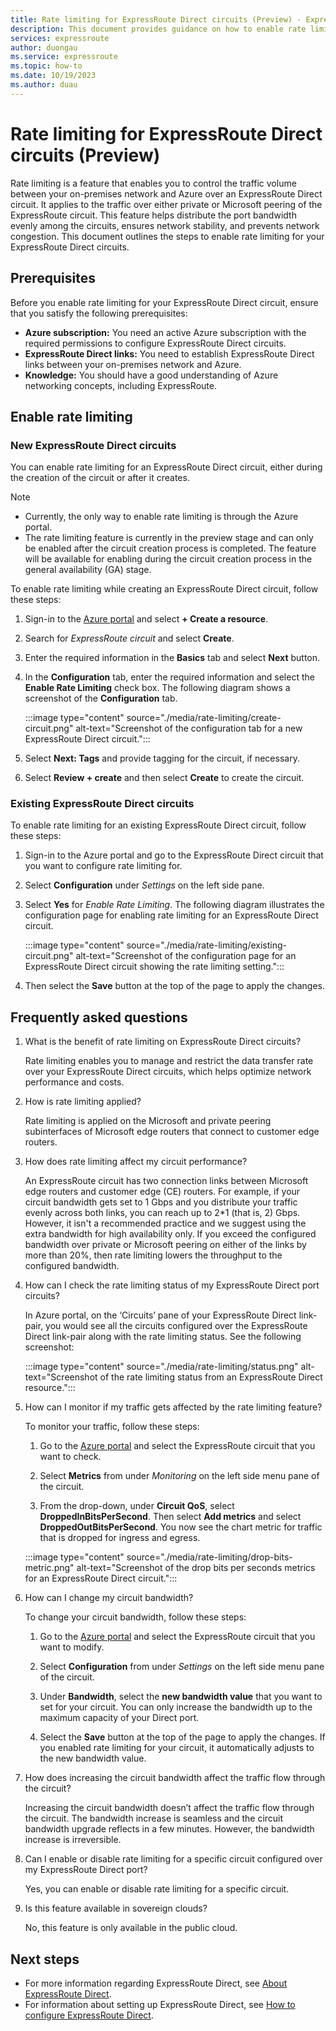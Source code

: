```yaml
---
title: Rate limiting for ExpressRoute Direct circuits (Preview) - ExpressRoute | Microsoft Docs
description: This document provides guidance on how to enable rate limiting for an ExpressRoute Direct circuit.
services: expressroute
author: duongau
ms.service: expressroute
ms.topic: how-to
ms.date: 10/19/2023
ms.author: duau
---
```


# Rate limiting for ExpressRoute Direct circuits (Preview)

Rate limiting is a feature that enables you to control the traffic volume between your on-premises network and Azure over an ExpressRoute Direct circuit. It applies to the traffic over either private or Microsoft peering of the ExpressRoute circuit. This feature helps distribute the port bandwidth evenly among the circuits, ensures network stability, and prevents network congestion. This document outlines the steps to enable rate limiting for your ExpressRoute Direct circuits.

## Prerequisites

Before you enable rate limiting for your ExpressRoute Direct circuit, ensure that you satisfy the following prerequisites:

- **Azure subscription:** You need an active Azure subscription with the required permissions to configure ExpressRoute Direct circuits. 
- **ExpressRoute Direct links:** You need to establish ExpressRoute Direct links between your on-premises network and Azure.
- **Knowledge:** You should have a good understanding of Azure networking concepts, including ExpressRoute.

## Enable rate limiting

### New ExpressRoute Direct circuits

You can enable rate limiting for an ExpressRoute Direct circuit, either during the creation of the circuit or after it creates.

> [!NOTE]
> - Currently, the only way to enable rate limiting is through the Azure portal.
> - The rate limiting feature is currently in the preview stage and can only be enabled after the circuit creation process is completed. The feature will be available for enabling during the circuit creation process in the general availability (GA) stage.

To enable rate limiting while creating an ExpressRoute Direct circuit, follow these steps:

1. Sign-in to the [Azure portal](https://portal.azure.com/) and select **+ Create a resource**.

1. Search for *ExpressRoute circuit* and select **Create**.

1. Enter the required information in the **Basics** tab and select **Next** button.

1. In the **Configuration** tab, enter the required information and select the **Enable Rate Limiting** check box. The following diagram shows a screenshot of the **Configuration** tab.

    :::image type="content" source="./media/rate-limiting/create-circuit.png" alt-text="Screenshot of the configuration tab for a new ExpressRoute Direct circuit.":::

1. Select **Next: Tags** and provide tagging for the circuit, if necessary.

1. Select **Review + create** and then select **Create** to create the circuit.

### Existing ExpressRoute Direct circuits

To enable rate limiting for an existing ExpressRoute Direct circuit, follow these steps:

1. Sign-in to the Azure portal and go to the ExpressRoute Direct circuit that you want to configure rate limiting for.

1. Select **Configuration** under *Settings* on the left side pane.

1. Select **Yes** for *Enable Rate Limiting*. The following diagram illustrates the configuration page for enabling rate limiting for an ExpressRoute Direct circuit.

    :::image type="content" source="./media/rate-limiting/existing-circuit.png" alt-text="Screenshot of the configuration page for an ExpressRoute Direct circuit showing the rate limiting setting.":::

1. Then select the **Save** button at the top of the page to apply the changes.

## Frequently asked questions

1. What is the benefit of rate limiting on ExpressRoute Direct circuits?
 
    Rate limiting enables you to manage and restrict the data transfer rate over your ExpressRoute Direct circuits, which helps optimize network performance and costs.

1. How is rate limiting applied?

    Rate limiting is applied on the Microsoft and private peering subinterfaces of Microsoft edge routers that connect to customer edge routers.

1. How does rate limiting affect my circuit performance?

    An ExpressRoute circuit has two connection links between Microsoft edge routers and customer edge (CE) routers. For example, if your circuit bandwidth gets set to 1 Gbps and you distribute your traffic evenly across both links, you can reach up to 2*1 (that is, 2) Gbps. However, it isn't a recommended practice and we suggest using the extra bandwidth for high availability only. If you exceed the configured bandwidth over private or Microsoft peering on either of the links by more than 20%, then rate limiting lowers the throughput to the configured bandwidth.

1. How can I check the rate limiting status of my ExpressRoute Direct port circuits?

    In Azure portal, on the ‘Circuits’ pane of your ExpressRoute Direct link-pair, you would see all the circuits configured over the ExpressRoute Direct link-pair along with the rate limiting status. See the following screenshot:

    :::image type="content" source="./media/rate-limiting/status.png" alt-text="Screenshot of the rate limiting status from an ExpressRoute Direct resource.":::

1. How can I monitor if my traffic gets affected by the rate limiting feature?

    To monitor your traffic, follow these steps:

    1. Go to the [Azure portal](https://portal.azure.com/) and select the ExpressRoute circuit that you want to check.

    1. Select **Metrics** from under *Monitoring* on the left side menu pane of the circuit.
    
    1. From the drop-down, under **Circuit QoS**, select **DroppedInBitsPerSecond**. Then select **Add metrics** and select **DroppedOutBitsPerSecond**. You now see the chart metric for traffic that is dropped for ingress and egress.

    :::image type="content" source="./media/rate-limiting/drop-bits-metric.png" alt-text="Screenshot of the drop bits per seconds metrics for an ExpressRoute Direct circuit.":::

1. How can I change my circuit bandwidth? 

    To change your circuit bandwidth, follow these steps:

    1. Go to the  [Azure portal](https://portal.azure.com/) and select the ExpressRoute circuit that you want to modify.
    
    1. Select **Configuration** from under *Settings* on the left side menu pane of the circuit.
    
    1. Under **Bandwidth**, select the **new bandwidth value** that you want to set for your circuit. You can only increase the bandwidth up to the maximum capacity of your Direct port.
    
    1. Select the **Save** button at the top of the page to apply the changes. If you enabled rate limiting for your circuit, it automatically adjusts to the new bandwidth value.
    
1. How does increasing the circuit bandwidth affect the traffic flow through the circuit? 

    Increasing the circuit bandwidth doesn’t affect the traffic flow through the circuit. The bandwidth increase is seamless and the circuit bandwidth upgrade reflects in a few minutes. However, the bandwidth increase is irreversible.

1. Can I enable or disable rate limiting for a specific circuit configured over my ExpressRoute Direct port? 

    Yes, you can enable or disable rate limiting for a specific circuit.

1. Is this feature available in sovereign clouds? 

    No, this feature is only available in the public cloud.

## Next steps

- For more information regarding ExpressRoute Direct, see [About ExpressRoute Direct](expressroute-erdirect-about.md).
- For information about setting up ExpressRoute Direct, see [How to configure ExpressRoute Direct](expressroute-howto-erdirect.md).